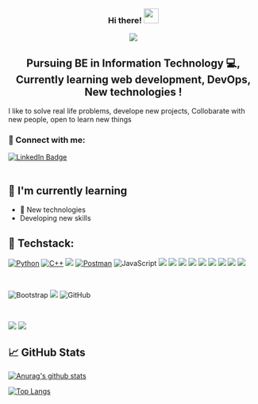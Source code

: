 <div id ="header" align="center">

  ### Hi there! <img src="https://media.giphy.com/media/hvRJCLFzcasrR4ia7z/giphy.gif" width="30px"/>

</div>
<div id ="header" align = "center">
  <img src="https://media.giphy.com/media/qgQUggAC3Pfv687qPC/giphy.gif">
</div>
<h2 align="center">
Pursuing BE in Information Technology 💻, Currently learning web development, DevOps, New technologies !
</h2> 

I like to solve real life problems, develope new projects, Collobarate with new people, open to learn new things

### 🤝 Connect with me:
<div id="badges">
  <a href="https://www.linkedin.com/in/aditya-paranjape9249">
  <img src="https://img.shields.io/badge/LinkedIn-blue?style=for-the-badge&logo=linkedin&logoColor=white" alt="LinkedIn Badge"/>
</a>
</div>
<div id='badges'>
  <img src="https://komarev.com/ghpvc/?username=adityaparanjape24&style=flat-square&color=blue" alt=""/>
</div>
</br>

## 🌱 I'm currently learning

- 📱 New technologies
- Developing new skills

## 💼 Techstack:

[![Python](https://img.shields.io/badge/python-blue?style=for-the-badge&logo=python&logoColor=white)](https://python.org)
[![C++](https://img.shields.io/badge/C%2B%2B-blue?style=for-the-badge&logo=C%2B%2B&logoColor=white)]()
![](https://img.shields.io/badge/code-AWS-informational?style=flat&logo=react&color=61DAFB)
[![Postman](https://img.shields.io/badge/postman-orange?style=for-the-badge&logo=postman&logoColor=black)](https://www.postman.com/)
![JavaScript](https://img.shields.io/badge/javascript-%23323330.svg?style=for-the-badge&logo=javascript&logoColor=%23F7DF1E)
![](https://img.shields.io/badge/Code-NodeJS-informational?style=flat&logo=react&color=61DAFB)
![](https://img.shields.io/badge/Code-ExpressJS-informational?style=flat&logo=react&color=61DAFB)
![](https://img.shields.io/badge/Code-Docker-informational?style=flat&logo=react&color=61DAFB)
![](https://img.shields.io/badge/Code-Bootstrap-informational?style=flat&logo=react&color=61DAFB)
![](https://img.shields.io/badge/Code-MongoDB-informational?style=flat&logo=react&color=61DAFB)
![](https://img.shields.io/badge/Code-SQL-informational?style=flat&logo=react&color=61DAFB)
![](https://img.shields.io/badge/Code-Linux-informational?style=flat&logo=react&color=61DAFB)
![](https://img.shields.io/badge/Code-HTML5-informational?style=flat&logo=HTML5&color=E34F26)
![](https://img.shields.io/badge/Code-SQLite-informational?style=flat&logo=SQLite&color=003B57)

</br>

![Bootstrap](https://img.shields.io/badge/bootstrap-%23563D7C.svg?style=for-the-badge&logo=bootstrap&logoColor=white)
![](https://img.shields.io/badge/Style-CSS3-informational?style=flat&logo=CSS3&color=1572B6)
![GitHub](https://img.shields.io/badge/github-%23121011.svg?style=for-the-badge&logo=github&logoColor=white)

</br>

![](https://img.shields.io/badge/Tools-Git-informational?style=flat&logo=Git&color=F05032)
![](https://img.shields.io/badge/Tools-GitHub-informational?style=flat&logo=GitHub&color=181717)


## 📈 GitHub Stats 

[![Anurag's github stats](https://github-readme-stats.vercel.app/api?username=adityaparanjape24)](https://github.com/adityaparanjape24)

[![Top Langs](https://github-readme-stats.vercel.app/api/top-langs/?username=adityaparanjape24&layout=compact)](https://github.com/adityaparanjape24)





